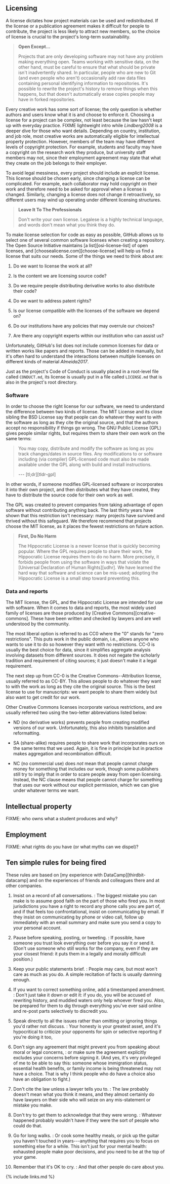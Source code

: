 ---
---

## Licensing

A license dictates how project materials can be used and redistributed.  If the
license or a publication agreement makes it difficult for people to contribute,
the project is less likely to attract new members, so the choice of license is
crucial to the project's long-term sustainability.

> **Open Except...**
>
> Projects that are only developing software may not have any problem making
> everything open.  Teams working with sensitive data, on the other hand, must
> be careful to ensure that what should be private isn't inadvertently shared.
> In particular, people who are new to Git (and even people who aren't)
> occasionally add raw data files containing personal identifying information to
> repositories.  It's possible to rewrite the project's history to remove things
> when this happens, but that doesn't automatically erase copies people may have
> in forked repositories.

Every creative work has some sort of license; the only question is whether
authors and users know what it is and choose to enforce it.  Choosing a license
for a project can be complex, not least because the law hasn't kept up with
everyday practice.  FIXME lightweight intro while <cite>Lindberg2008</cite> is a
deeper dive for those who want details.  Depending on country, institution, and
job role, most creative works are automatically eligible for intellectual
property protection.  However, members of the team may have different levels of
copyright protection.  For example, students and faculty may have a copyright on
the research work they produce, but university staff members may not, since
their employment agreement may state that what they create on the job belongs to
their employer.

To avoid legal messiness, every project should include an explicit license.
This license should be chosen early, since changing a license can be
complicated.  For example, each collaborator may hold copyright on their work
and therefore need to be asked for approval when a license is changed.
Similarly, changing a license does not change it retroactively, so different
users may wind up operating under different licensing structures.

> **Leave It To The Professionals**
>
> Don't write your own license.  Legalese is a highly technical language, and
> words don't mean what you think they do.

To make license selection for code as easy as possible, GitHub allows us to
select one of several common software licenses when creating a repository.  The
Open Source Initiative maintains [a list][osi-license-list] of <span
g="open-license">open licenses</span>, and [choosealicense.com][choose-license]
will help us find a license that suits our needs.  Some of the things we need to
think about are:

1.  Do we want to license the work at all?

1.  Is the content we are licensing source code?

1.  Do we require people distributing derivative works to also distribute their code?

1.  Do we want to address patent rights?

1.  Is our license compatible with the licenses of the software we depend on?

1.  Do our institutions have any policies that may overrule our choices?

1.  Are there any copyright experts within our institution who can assist us?

Unfortunately, GitHub's list does not include common licenses for data or
written works like papers and reports.  Those can be added in manually, but it's
often hard to understand the interactions between multiple licenses on different
kinds of material <cite>Almeida2017</cite>.

Just as the project's Code of Conduct is usually placed in a root-level file
called `CONDUCT.md`, its license is usually put in a file called `LICENSE.md`
that is also in the project's root directory.

### Software

In order to choose the right license for our software, we need to understand the
difference between two kinds of license.  The <span g="mit-license">MIT
License</span> and its close sibling the <span g="bsd-license">BSD
License</span> say that people can do whatever they want to with the software as
long as they cite the original source, and that the authors accept no
responsibility if things go wrong.  The <span g="gpl">GNU Public License</span>
(GPL) gives people similar rights, but requires them to share their own work on
the same terms:

> You may copy, distribute and modify the software as long as you track
> changes/dates in source files.  Any modifications to or software including
> (via compiler) GPL-licensed code must also be made available under the GPL
> along with build and install instructions.
>
> --- [tl;dr][tldr-gpl]

In other words, if someone modifies GPL-licensed software or incorporates it
into their own project, and then distributes what they have created, they have
to distribute the source code for their own work as well.

The GPL was created to prevent companies from taking advantage of open software
without contributing anything back.  The last thirty years have shown that this
restriction isn't necessary: many projects have survived and thrived without
this safeguard.  We therefore recommend that projects choose the MIT license, as
it places the fewest restrictions on future action.

> **First, Do No Harm**
>
> The <span g="hippocratic-license">Hippocratic License</span> is a newer
> license that is quickly becoming popular.  Where the GPL requires people to
> share their work, the Hippocratic License requires them to do no harm.  More
> precisely, it forbids people from using the software in ways that violate the
> [Universal Declaration of Human Rights][udhr].  We have learned the hard way
> that software and science can be mis-used; adopting the Hippocratic License is
> a small step toward preventing this.

### Data and reports

The MIT license, the GPL, and the Hippocratic License are intended for use with
software.  When it comes to data and reports, the most widely used family of
licenses are those produced by [Creative Commons][creative-commons].  These have
been written and checked by lawyers and are well understood by the community.

The most liberal option is referred to as <span g="cc0">CC0</span> where the "0"
stands for "zero restrictions".  This puts work in the public domain, i.e.,
allows anyone who wants to use it to do so however they want with no
restrictions.  CC-0 is usually the best choice for data, since it simplifies
aggregate analysis involving datasets from different sources.  It does not
negate the scholarly tradition and requirement of citing sources; it just
doesn't make it a legal requirement.

The next step up from CC-0 is the Creative Commons--Attribution license, usually
referred to as <span g="cc-by">CC-BY</span>. This allows people to do whatever
they want to with the work as long as they cite the original source.  This is
the best license to use for manuscripts: we want people to share them widely but
also want to get credit for our work.

Other Creative Commons licenses incorporate various restrictions, and are
usually referred two using the two-letter abbreviations listed below:

- ND (no derivative works) prevents people from creating modified versions of
    our work.  Unfortunately, this also inhibits translation and reformatting.

- SA (share-alike) requires people to share work that incorporates ours on the
    same terms that we used.  Again, it is fine in principle but in practice
    makes aggregation and recombination difficult.

- NC (no commercial use) does *not* mean that people cannot charge money for
    something that includes our work, though some publishers still try to imply
    that in order to scare people away from open licensing.  Instead, the NC
    clause means that people cannot charge for something that uses our work
    without our explicit permission, which we can give under whatever terms we
    want.

## Intellectual property

FIXME: who owns what a student produces and why?

## Employment

FIXME: what rights do you have (or what myths can we dispel)?

## Ten simple rules for being fired

These rules are based on [my experience with DataCamp][thirdbit-datacamp] and on
the experiences of friends and colleagues there and at other companies.

1. Insist on a record of all conversations.
:   The biggest mistake you can make is to assume good faith on the part of
    those who fired you.  In most jurisdictions you have a right to record any
    phone calls you are part of, and if that feels too confrontational, insist
    on communicating by email.  If they insist on communicating by phone or
    video call, follow up immediately with an email summary and make sure you
    send a copy to your personal account.

2. Pause before speaking, posting, or tweeting.
:   If possible, have someone you trust look everything over before you say it
    or send it.  (Don't use someone who still works for the company, even if
    they are your closest friend: it puts them in a legally and morally
    difficult position.)

3. Keep your public statements brief.
:   People may care, but most won't care as much as you do.  A simple recitation
    of facts is usually damning enough.

4. If you want to correct something online, add a timestamped amendment.
:   Don't just take it down or edit it: if you do, you will be accused of
    rewriting history, and muddied waters only help whoever fired you.  Also, be
    prepared for them to dig through everything you've ever said online and
    re-post parts selectively to discredit you.

5. Speak directly to all the issues rather than omitting or ignoring things you'd rather not discuss.
:   Your honesty is your greatest asset, and it's hypocritical to criticize your
    opponents for spin or selective reporting if you're doing it too,

6. Don't sign any agreement that might prevent you from speaking about moral or legal concerns,
:   or make sure the agreement explicitly excludes your concerns before signing
    it.  (And yes, it's very privileged of me to be able to say this: someone
    whose immigration status, essential health benefits, or family income is
    being threatened may not have a choice.  That is why I think people who do
    have a choice also have an obligation to fight.)

7. Don't cite the law unless a lawyer tells you to.
:   The law probably doesn't mean what you think it means, and they almost
    certainly do have lawyers on their side who will seize on any mis-statement
    or mistake you make.

8. Don't try to get them to acknowledge that they were wrong.
:   Whatever happened probably wouldn't have if they were the sort of people who
    could do that.

9. Go for long walks.
:   Or cook some healthy meals, or pick up the guitar you haven't touched in
    years---anything that requires you to focus on something else for a while.
    This isn't just for your mental health: exhausted people make poor
    decisions, and you need to be at the top of your game.

10. Remember that it's OK to cry.
:   And that other people do care about you.

{% include links.md %}
